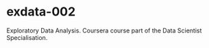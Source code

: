 exdata-002
==========

Exploratory Data Analysis. Coursera course part of the Data Scientist Specialisation.
